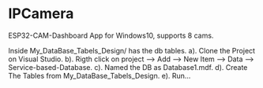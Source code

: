 # IPCamera
ESP32-CAM-Dashboard App for Windows10, supports 8 cams.


Inside My_DataBase_Tabels_Design/ has the db tables.
a). Clone the Project on Visual Studio.
b). Rigth click on project --> Add --> New Item --> Data --> Service-based-Database.
c). Named the DB as Database1.mdf.
d). Create The Tables from My_DataBase_Tabels_Design.
e). Run...
